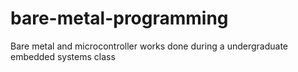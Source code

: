 # bare-metal-programming
Bare metal and microcontroller works done during a undergraduate embedded systems class

